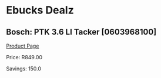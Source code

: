 
# Ebucks Dealz
## Bosch: PTK 3.6 LI Tacker [0603968100]
[Product Page](https://www.ebucks.com/web/shop/productSelected.do?prodId=373628038&catId=717342768)

Price: R849.00

Savings: 150.0


	